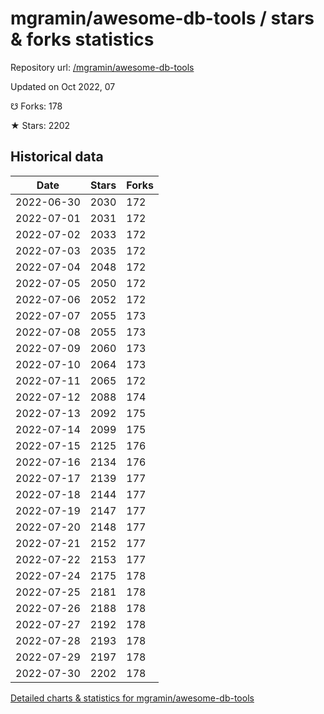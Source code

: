 # mgramin/awesome-db-tools / stars & forks statistics

Repository url: [/mgramin/awesome-db-tools](https://github.com/mgramin/awesome-db-tools)

Updated on Oct 2022, 07

☋ Forks: 178

★ Stars: 2202

## Historical data
| Date | Stars | Forks |
|------|-------|-------|
| 2022-06-30 | 2030 | 172 | 
| 2022-07-01 | 2031 | 172 | 
| 2022-07-02 | 2033 | 172 | 
| 2022-07-03 | 2035 | 172 | 
| 2022-07-04 | 2048 | 172 | 
| 2022-07-05 | 2050 | 172 | 
| 2022-07-06 | 2052 | 172 | 
| 2022-07-07 | 2055 | 173 | 
| 2022-07-08 | 2055 | 173 | 
| 2022-07-09 | 2060 | 173 | 
| 2022-07-10 | 2064 | 173 | 
| 2022-07-11 | 2065 | 172 | 
| 2022-07-12 | 2088 | 174 | 
| 2022-07-13 | 2092 | 175 | 
| 2022-07-14 | 2099 | 175 | 
| 2022-07-15 | 2125 | 176 | 
| 2022-07-16 | 2134 | 176 | 
| 2022-07-17 | 2139 | 177 | 
| 2022-07-18 | 2144 | 177 | 
| 2022-07-19 | 2147 | 177 | 
| 2022-07-20 | 2148 | 177 | 
| 2022-07-21 | 2152 | 177 | 
| 2022-07-22 | 2153 | 177 | 
| 2022-07-24 | 2175 | 178 | 
| 2022-07-25 | 2181 | 178 | 
| 2022-07-26 | 2188 | 178 | 
| 2022-07-27 | 2192 | 178 | 
| 2022-07-28 | 2193 | 178 | 
| 2022-07-29 | 2197 | 178 | 
| 2022-07-30 | 2202 | 178 | 


[Detailed charts & statistics for mgramin/awesome-db-tools](https://reviewgithub.com/rep/mgramin/awesome-db-tools)
